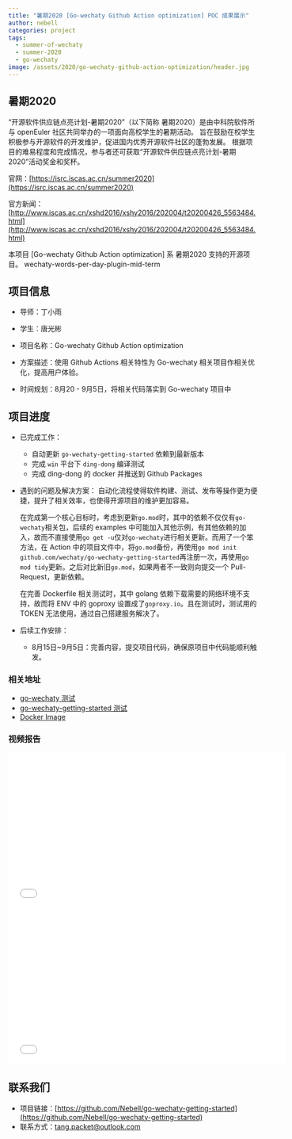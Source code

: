 ```yaml
---
title: "暑期2020 [Go-wechaty Github Action optimization] POC 成果展示"
author: nebell
categories: project
tags:
  - summer-of-wechaty
  - summer-2020
  - go-wechaty
image: /assets/2020/go-wechaty-github-action-optimization/header.jpg
---
```


## 暑期2020

“开源软件供应链点亮计划-暑期2020”（以下简称 暑期2020）是由中科院软件所与 openEuler 社区共同举办的一项面向高校学生的暑期活动。
旨在鼓励在校学生积极参与开源软件的开发维护，促进国内优秀开源软件社区的蓬勃发展。
根据项目的难易程度和完成情况，参与者还可获取“开源软件供应链点亮计划-暑期2020”活动奖金和奖杯。

官网：[https://isrc.iscas.ac.cn/summer2020](https://isrc.iscas.ac.cn/summer2020)

官方新闻：[http://www.iscas.ac.cn/xshd2016/xshy2016/202004/t20200426_5563484.html](http://www.iscas.ac.cn/xshd2016/xshy2016/202004/t20200426_5563484.html)

本项目 [Go-wechaty Github Action optimization] 系 暑期2020 支持的开源项目。
wechaty-words-per-day-plugin-mid-term

## 项目信息

- 导师：丁小雨
- 学生：唐光彬

- 项目名称：Go-wechaty Github Action optimization
- 方案描述：使用 Github Actions 相关特性为 Go-wechaty 相关项目作相关优化，提高用户体验。
- 时间规划：8月20 - 9月5日，将相关代码落实到 Go-wechaty 项目中

## 项目进度

- 已完成工作：
  - 自动更新 `go-wechaty-getting-started` 依赖到最新版本
  - 完成 `win` 平台下 `ding-dong` 编译测试
  - 完成 ding-dong 的 docker 并推送到 Github Packages

- 遇到的问题及解决方案：
  自动化流程使得软件构建、测试、发布等操作更为便捷，提升了相关效率，也使得开源项目的维护更加容易。

  在完成第一个核心目标时，考虑到更新`go.mod`时，其中的依赖不仅仅有`go-wechaty`相关包，后续的 examples 中可能加入其他示例，有其他依赖的加入，故而不直接使用`go get -u`仅对`go-wechaty`进行相关更新。而用了一个笨方法，在 Action 中的项目文件中，将`go.mod`备份，再使用`go mod init github.com/wechaty/go-wechaty-getting-started`再注册一次，再使用`go mod tidy`更新。之后对比新旧`go.mod`，如果两者不一致则向提交一个 Pull-Request，更新依赖。

  在完善 Dockerfile 相关测试时，其中 golang 依赖下载需要的网络环境不支持，故而将 ENV 中的 goproxy 设置成了`goproxy.io`。且在测试时，测试用的 TOKEN 无法使用，通过自己搭建服务解决了。

- 后续工作安排：

  - 8月15日~9月5日：完善内容，提交项目代码，确保原项目中代码能顺利触发。

### 相关地址

- [go-wechaty 测试](https://github.com/Nebell/go-wechaty)
- [go-wechaty-getting-started 测试](https://github.com/Nebell/go-wechaty-getting-started)
- [Docker Image](https://github.com/Nebell/go-wechaty-getting-started/packages/322606)

### 视频报告

<iframe width="560" height="315" src="//player.bilibili.com/player.html?aid=926781806&bvid=BV13T4y1L748&cid=227497146&page=1" scrolling="no"  frameborder="0" allowfullscreen="true"> </iframe>

<iframe width="560" height="315" src="//player.bilibili.com/player.html?aid=371800597&bvid=BV1qZ4y1K7Mh&cid=227500615&page=1" scrolling="no" frameborder="0"  allowfullscreen="true"> </iframe>

## 联系我们

- 项目链接：[https://github.com/Nebell/go-wechaty-getting-started](https://github.com/Nebell/go-wechaty-getting-started)
- 联系方式：[tang.packet@outlook.com](tang.packet@outlook.com)
